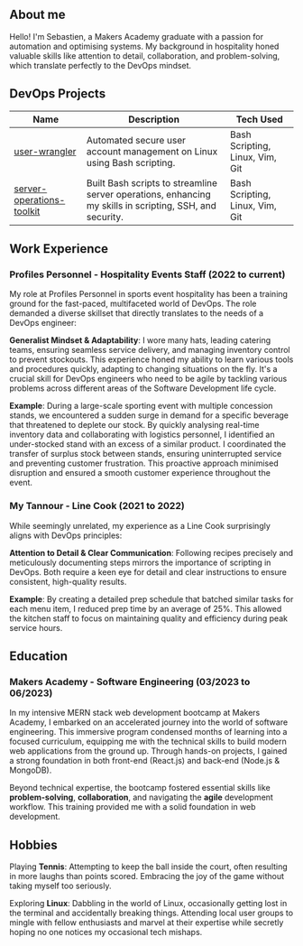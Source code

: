 ## About me

Hello! I'm Sebastien, a Makers Academy graduate with a passion for automation and optimising systems. My background in hospitality honed valuable skills like attention to detail, collaboration, and problem-solving, which translate perfectly to the DevOps mindset.

## DevOps Projects

| Name | Description | Tech Used |
|---|---|---|
| [user-wrangler](https://github.com/sebwylleman/user-wrangler) | Automated secure user account management on Linux using Bash scripting. | Bash Scripting, Linux, Vim, Git |
| [server-operations-toolkit](https://github.com/sebwylleman/server-operations-toolkit) | Built Bash scripts to streamline server operations, enhancing my skills in scripting, SSH, and security. | Bash Scripting, Linux, Vim, Git |


## Work Experience

### Profiles Personnel - Hospitality Events Staff (2022 to current)

My role at Profiles Personnel in sports event hospitality has been a training ground for the fast-paced, multifaceted world of DevOps.  The role demanded a diverse skillset that directly translates to the needs of a DevOps engineer:

**Generalist Mindset & Adaptability**: I wore many hats, leading catering teams, ensuring seamless service delivery, and managing inventory control to prevent stockouts. This experience honed my ability to learn various tools and procedures quickly, adapting to changing situations on the fly. It's a crucial skill for DevOps engineers who need to be agile by tackling various problems across different areas of the Software Development life cycle. 

**Example**: During a large-scale sporting event with multiple concession stands, we encountered a sudden surge in demand for a specific beverage that threatened to deplete our stock. By quickly analysing real-time inventory data and collaborating with logistics personnel, I identified an under-stocked stand with an excess of a similar product. I coordinated the transfer of surplus stock between stands, ensuring uninterrupted service and preventing customer frustration. This proactive approach minimised disruption and ensured a smooth customer experience throughout the event.

### My Tannour - Line Cook (2021 to 2022)

While seemingly unrelated, my experience as a Line Cook surprisingly aligns with DevOps principles:

**Attention to Detail & Clear Communication**: Following recipes precisely and meticulously documenting steps mirrors the importance of scripting in DevOps. Both require a keen eye for detail and clear instructions to ensure consistent, high-quality results.
  
**Example**: By creating a detailed prep schedule that batched similar tasks for each menu item, I reduced prep time by an average of 25%. This allowed the kitchen staff to focus on maintaining quality and efficiency during peak service hours.

## Education

### Makers Academy - Software Engineering (03/2023 to 06/2023)

In my intensive MERN stack web development bootcamp at Makers Academy, I embarked on an accelerated journey into the world of software engineering. This immersive program condensed months of learning into a focused curriculum, equipping me with the technical skills to build modern web applications from the ground up. Through hands-on projects, I gained a strong foundation in both front-end (React.js) and back-end (Node.js & MongoDB). 

Beyond technical expertise, the bootcamp fostered essential skills like **problem-solving**, **collaboration**, and navigating the **agile** development workflow. This training provided me with a solid foundation in web development.

## Hobbies

Playing **Tennis**: Attempting to keep the ball inside the court, often resulting in more laughs than points scored. Embracing the joy of the game without taking myself too seriously.

Exploring **Linux**: Dabbling in the world of Linux, occasionally getting lost in the terminal and accidentally breaking things. Attending local user groups to mingle with fellow enthusiasts and marvel at their expertise while secretly hoping no one notices my occasional tech mishaps.

